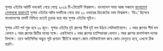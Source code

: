 সুপার এইটের আটটি দলকেই পেয়ে গেছে ২০২৪ টি-টোয়েন্টি বিশ্বকাপ। বাংলাদেশ সময় আজ সকালে <a href="https://www.prothomalo.com/sports/cricket/4umz9wx8u2" target="_blank">বাংলাদেশ নেপালকে হারাতেই</a> সুপার এইটের অষ্টম দলটিকে পেয়ে যায় ২০ ওভারের ক্রিকেটের নবম বিশ্বকাপ। ‘ডি২’ হিসেবে বাংলাদেশের নামটি নিশ্চিত হতেই চূড়ান্ত হয়ে যায় সুপার এইটের সূচিও।

সুপার এইট পর্ব শুরু হবে ১৯ জুন। সুপার এইটের দুই গ্রুপের শীর্ষ দুই দল উঠবে সেমিফাইনালে। ১ নম্বর গ্রুপের শীর্ষ দল খেলবে ২ নম্বর গ্রুপের দ্বিতীয় দলের সঙ্গে। একইভাবে ২ নম্বর গ্রুপের চ্যাম্পিয়নরা খেলবে ১ নম্বর গ্রুপের রানার্সআপ দলের বিপক্ষে। তবে আইসিসির অদ্ভুত সূচি প্রণয়ন ‘রীতি’র কারণে কোন সেমিফাইনাল কবে কোন ভেন্যুতে হবে, এখনো ঠিক হয়নি।
